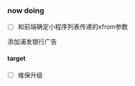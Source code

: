 ### now doing
- [ ] 和前端确定小程序列表传递的xfrom参数

<!-- - [ ] 发短信 -->
<!-- - [ ] 添加报告生成时间 -->
<!-- - [ ] 非工作时间接收订单 -->

<!-- - [ ] 驾考100题 -->
<!-- - [ ] 广告插入--token问题
资讯栏图片排列规则：
单张图片时：将图片放在列表的第一位，每十二次循环展示一次
两张图片时：将排序第一的图片放在列表的第一位，第二的放第5位（即中间放3个资讯）；第13个资讯的位置放排序第一的图片（同样12次循环展示一次）
三张图片以上时：依旧以排序第一的图片放在资讯列表第一位，然后依次循环； -->

添加浦发银行广告

#### target 
- [ ] 维保升级
